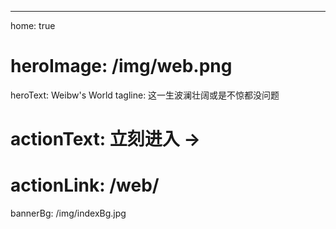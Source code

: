 ---
home: true
# heroImage: /img/web.png
heroText: Weibw's World
tagline: 这一生波澜壮阔或是不惊都没问题
# actionText: 立刻进入 →
# actionLink: /web/
bannerBg: /img/indexBg.jpg
